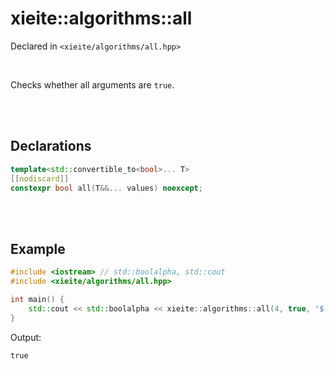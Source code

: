 # xieite::algorithms::all
Declared in `<xieite/algorithms/all.hpp>`

<br/>

Checks whether all arguments are `true`.

<br/><br/>

## Declarations
```cpp
template<std::convertible_to<bool>... T>
[[nodiscard]]
constexpr bool all(T&&... values) noexcept;
```

<br/><br/>

## Example
```cpp
#include <iostream> // std::boolalpha, std::cout
#include <xieite/algorithms/all.hpp>

int main() {
	std::cout << std::boolalpha << xieite::algorithms::all(4, true, '$') << '\n';
}
```
Output:
```
true
```
